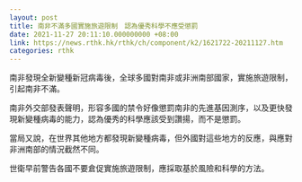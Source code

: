 ```yaml
---
layout: post
title: 南非不滿多國實施旅遊限制　認為優秀科學不應受懲罰
date: 2021-11-27 20:11:10.000000000 +08:00
link: https://news.rthk.hk/rthk/ch/component/k2/1621722-20211127.htm
categories: rthk
---
```


南非發現全新變種新冠病毒後，全球多國對南非或非洲南部國家，實施旅遊限制，引起南非不滿。

南非外交部發表聲明，形容多國的禁令好像懲罰南非的先進基因測序，以及更快發現新變種病毒的能力，認為優秀的科學應該受到讚揚，而不是懲罰。

當局又說，在世界其他地方都發現新變種病毒，但外國對這些地方的反應，與應對非洲南部的情況截然不同。

世衛早前警告各國不要倉促實施旅遊限制，應採取基於風險和科學的方法。
